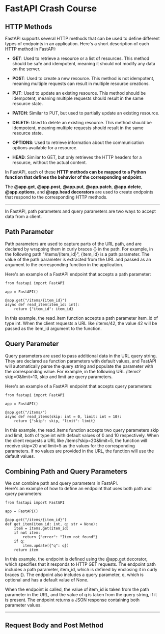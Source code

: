 # FastAPI Crash Course
## HTTP Methods
FastAPI supports several HTTP methods that can be used to define different types of endpoints in an application. Here's a short description of each HTTP method in FastAPI:

- **GET**: Used to retrieve a resource or a list of resources. This method should be safe and idempotent, meaning it should not modify any data on the server.

- **POST**: Used to create a new resource. This method is not idempotent, meaning multiple requests can result in multiple resource creations.

- **PUT**: Used to update an existing resource. This method should be idempotent, meaning multiple requests should result in the same resource state.

- **PATCH**: Similar to PUT, but used to partially update an existing resource.

- **DELETE**: Used to delete an existing resource. This method should be idempotent, meaning multiple requests should result in the same resource state.

- **OPTIONS**: Used to retrieve information about the communication options available for a resource.

- **HEAD**: Similar to GET, but only retrieves the HTTP headers for a resource, without the actual content.

In FastAPI, each of these **HTTP methods can be mapped to a Python function that defines the behavior of the corresponding endpoint**.
 
 The **@app.get**, **@app.post**, **@app.put**, **@app.patch**, **@app.delete**, **@app.options**, and **@app.head decorators** are used to create endpoints that respond to the corresponding HTTP methods. <hr>

In FastAPI, path parameters and query parameters are two ways to accept data from a client.
## Path Parameter
Path parameters are used to capture parts of the URL path, and are declared by wrapping them in curly braces {} in the path. For example, in the following path "/items/{item_id}", {item_id} is a path parameter. The value of the path parameter is extracted from the URL and passed as an argument to the corresponding function in the application.<br>

Here's an example of a FastAPI endpoint that accepts a path parameter:

```
from fastapi import FastAPI

app = FastAPI()

@app.get("/items/{item_id}")
async def read_item(item_id: int):
    return {"item_id": item_id}
```
In this example, the read_item function accepts a path parameter item_id of type int. When the client requests a URL like /items/42, the value 42 will be passed as the item_id argument to the function.

## Query Parameter
Query parameters are used to pass additional data in the URL query string. They are declared as function parameters with default values, and FastAPI will automatically parse the query string and populate the parameter with the corresponding value. For example, in the following URL /items?skip=0&limit=10, skip and limit are query parameters.<br>

Here's an example of a FastAPI endpoint that accepts query parameters:

```
from fastapi import FastAPI

app = FastAPI()

@app.get("/items/")
async def read_items(skip: int = 0, limit: int = 10):
    return {"skip": skip, "limit": limit}

```
In this example, the read_items function accepts two query parameters skip and limit, both of type int with default values of 0 and 10 respectively. When the client requests a URL like /items?skip=20&limit=5, the function will receive skip=20 and limit=5 as the values for the corresponding parameters. If no values are provided in the URL, the function will use the default values.

## Combining Path and Query Parameters
We can combine path and query parameters in FastAPI.<br>
Here's an example of how to define an endpoint that uses both path and query parameters:

```
from fastapi import FastAPI

app = FastAPI()

@app.get("/items/{item_id}")
def get_item(item_id: int, q: str = None):
    item = items.get(item_id)
    if not item:
        return {"error": "Item not found"}
    if q:
        item.update({"q": q})
    return item
```
In this example, the endpoint is defined using the @app.get decorator, which specifies that it responds to HTTP GET requests. The endpoint path includes a path parameter, item_id, which is defined by enclosing it in curly braces {}. The endpoint also includes a query parameter, q, which is optional and has a default value of None.

When the endpoint is called, the value of item_id is taken from the path parameter in the URL, and the value of q is taken from the query string, if it is present. The endpoint returns a JSON response containing both parameter values. <hr>

## Request Body and Post Method